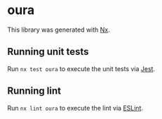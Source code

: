 # oura

This library was generated with [Nx](https://nx.dev).

## Running unit tests

Run `nx test oura` to execute the unit tests via [Jest](https://jestjs.io).

## Running lint

Run `nx lint oura` to execute the lint via [ESLint](https://eslint.org/).
